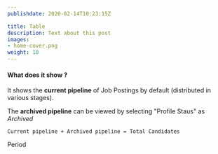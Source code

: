 ```yaml
---
publishdate: 2020-02-14T10:23:15Z

title: Table
description: Text about this post
images:
- home-cover.png
weight: 10
---
```


#### What does it show ?

It shows the **current pipeline** of Job Postings by default (distributed in various stages).

The **archived pipeline** can be viewed by selecting "Profile Staus" as *Archived* 

```
Current pipeline + Archived pipeline = Total Candidates
```
Period
